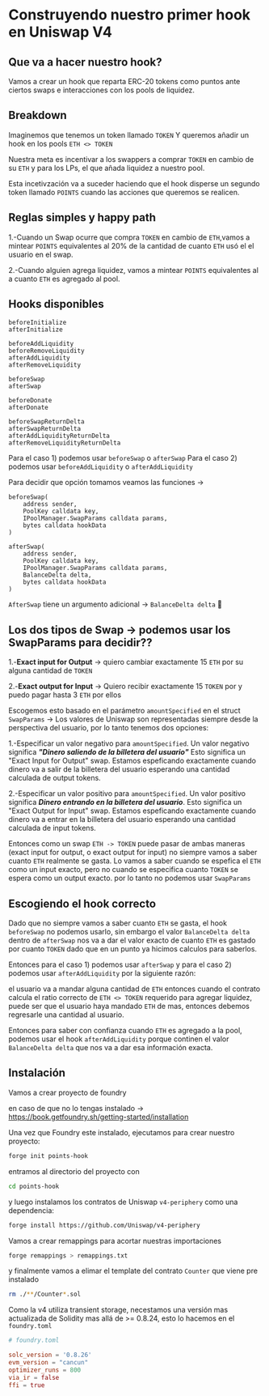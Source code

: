 # Construyendo nuestro primer hook en Uniswap V4

## Que va a hacer nuestro hook?

Vamos a crear un hook que reparta ERC-20 tokens como puntos ante ciertos swaps
e interacciones con los pools de liquidez.

## Breakdown

Imaginemos que tenemos un token llamado `TOKEN` Y queremos añadir un hook en los
pools `ETH <> TOKEN`

Nuestra meta es incentivar a los swappers a comprar `TOKEN` en cambio de su 
`ETH` y para los LPs, el que añada liquidez a nuestro pool.

Esta incetivzación va a suceder haciendo que el hook disperse un segundo token 
llamado `POINTS` cuando las acciones que queremos se realicen.

## Reglas simples y happy path

1.-Cuando un Swap ocurre que compra `TOKEN` en cambio de `ETH`,vamos
a mintear `POINTS` equivalentes al 20% de la cantidad de cuanto
`ETH` usó el el usuario en el swap.

2.-Cuando alguien agrega liquidez, vamos a mintear `POINTS` equivalentes al
a cuanto `ETH` es agregado al pool.


## Hooks disponibles 

```solidity
beforeInitialize
afterInitialize

beforeAddLiquidity
beforeRemoveLiquidity
afterAddLiquidity
afterRemoveLiquidity

beforeSwap
afterSwap

beforeDonate
afterDonate

beforeSwapReturnDelta
afterSwapReturnDelta
afterAddLiquidityReturnDelta
afterRemoveLiquidityReturnDelta
```

Para el caso 1) podemos usar `beforeSwap` o `afterSwap`
Para el caso 2) podemos usar `beforeAddLiquidity` o `afterAddLiquidity`

Para decidir que opción tomamos veamos las funciones ->

```solidity
beforeSwap(
	address sender, 
	PoolKey calldata key, 
	IPoolManager.SwapParams calldata params, 
	bytes calldata hookData
)

afterSwap(
	address sender,
	PoolKey calldata key, 
	IPoolManager.SwapParams calldata params, 
	BalanceDelta delta, 
	bytes calldata hookData
)
```

`AfterSwap` tiene un argumento adicional -> `BalanceDelta delta` 🤔

## Los dos tipos de Swap -> podemos usar los SwapParams para decidir??

1.-**Exact input for Output** -> 
quiero cambiar exactamente 15 `ETH` por su alguna cantidad de `TOKEN`

2.-**Exact output for Input** ->
Quiero recibir exactamente 15 `TOKEN` por y puedo pagar hasta 3 `ETH`
por ellos

Escogemos esto basado en el parámetro `amountSpecified` en el struct 
`SwapParams` -> Los valores de Uniswap son representadas siempre
desde la perspectiva del usuario, por lo tanto tenemos dos opciones:

1.-Especificar un valor negativo para `amountSpecified`.
Un valor negativo significa ***"Dinero saliendo de la billetera del usuario"***
Esto significa un "Exact Input for Output" swap.
Estamos espeficando exactamente cuando dinero va a salir de la billetera del usuario
esperando una cantidad calculada de output tokens.

2.-Especificar un valor positivo para `amountSpecified`.
Un valor positivo significa ***Dinero entrando en la billetera del usuario***.
Esto significa un "Exact Output for Input" swap.
Estamos espeficando exactamente cuando dinero va a entrar en la billetera del usuario
esperando una cantidad calculada de input tokens.

Entonces como un swap `ETH -> TOKEN` puede pasar de ambas maneras (exact input for output, o 
exact output for input) no siempre vamos a saber cuanto `ETH` realmente se gasta.
Lo vamos a saber cuando se espefica el `ETH` como un input exacto, pero no
cuando se especifica cuanto `TOKEN` se espera como un output exacto. por lo tanto no
podemos usar `SwapParams`

## Escogiendo el hook correcto

Dado que no siempre vamos a saber cuanto `ETH` se gasta, el hook `beforeSwap`
no podemos usarlo, sin embargo el valor `BalanceDelta delta` dentro de `afterSwap`
nos va a dar el valor exacto de cuanto `ETH` es gastado por cuanto `TOKEN`
dado que en un punto ya hicimos calculos para saberlos.

Entonces para el caso 1) podemos usar `afterSwap` y para el caso 2) podemos usar
`afterAddLiquidity` por la siguiente razón:

el usuario va a mandar alguna cantidad de `ETH` entonces cuando 
el contrato calcula el ratio correcto de `ETH <> TOKEN`
requerido para agregar liquidez, puede ser que el usuario haya mandado `ETH`
de mas, entonces debemos regresarle una cantidad al usuario.

Entonces para saber con confianza cuando `ETH` es agregado a la pool, podemos usar
el hook `afterAddLiquidity` porque continen el valor `BalanceDelta delta`
que nos va a dar esa información exacta.

## Instalación 

Vamos a crear proyecto de foundry 

en caso de que no lo tengas instalado -> https://book.getfoundry.sh/getting-started/installation

Una vez que Foundry este instalado, ejecutamos para crear nuestro proyecto:

```bash
forge init points-hook 
```

entramos al directorio del proyecto con 

```bash
cd points-hook 
```

y luego instalamos los contratos de  Uniswap `v4-periphery` como una dependencia:

```bash
forge install https://github.com/Uniswap/v4-periphery 
```

Vamos a crear remappings para acortar nuestras importaciones

```bash
forge remappings > remappings.txt 
```

y finalmente vamos a elimar el template del contrato `Counter` que viene pre instalado

```bash
rm ./**/Counter*.sol 
```

Como la v4 utiliza transient storage, necestamos una versión mas actualizada
de Solidity mas allá de  >= 0.8.24, esto lo hacemos en el `foundry.toml`

```toml
# foundry.toml

solc_version = '0.8.26'
evm_version = "cancun"
optimizer_runs = 800
via_ir = false
ffi = true
```